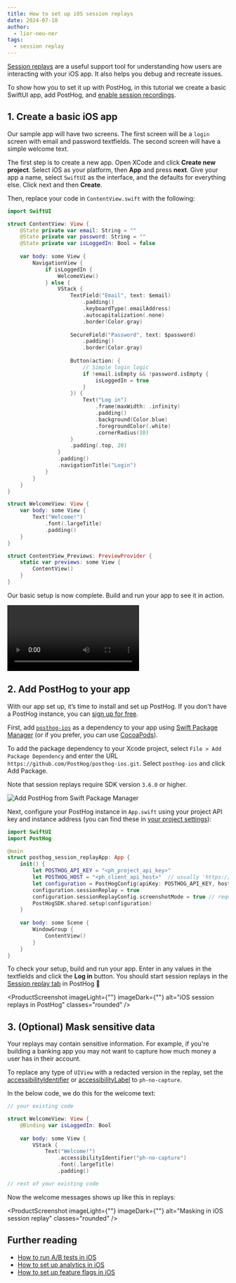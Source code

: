 ```yaml
---
title: How to set up iOS session replays
date: 2024-07-10
author:
  - lior-neu-ner
tags:
  - session replay
---
```


[Session replays](/session-replay) are a useful support tool for understanding how users are interacting with your iOS app. It also helps you debug and recreate issues. 

To show how you to set it up with PostHog, in this tutorial we create a basic SwiftUI app, add PostHog, and [enable session recordings](/docs/session-replay/mobile#ios).

## 1. Create a basic iOS app

Our sample app will have two screens. The first screen will be a `login` screen with email and password textfields. The second screen will have a simple welcome text.

The first step is to create a new app. Open XCode and click **Create new project**. Select iOS as your platform, then **App** and press **next**. Give your app a name, select `SwiftUI` as the interface, and the defaults for everything else. Click next and then **Create**.

Then, replace your code in `ContentView.swift` with the following:

```swift file=ContentView.swift
import SwiftUI

struct ContentView: View {
    @State private var email: String = ""
    @State private var password: String = ""
    @State private var isLoggedIn: Bool = false
    
    var body: some View {
        NavigationView {
            if isLoggedIn {
                WelcomeView()
            } else {
                VStack {
                    TextField("Email", text: $email)
                        .padding()
                        .keyboardType(.emailAddress)
                        .autocapitalization(.none)
                        .border(Color.gray)
                    
                    SecureField("Password", text: $password)
                        .padding()
                        .border(Color.gray)
                    
                    Button(action: {
                        // Simple login logic
                        if !email.isEmpty && !password.isEmpty {
                            isLoggedIn = true
                        }
                    }) {
                        Text("Log in")
                            .frame(maxWidth: .infinity)
                            .padding()
                            .background(Color.blue)
                            .foregroundColor(.white)
                            .cornerRadius(10)
                    }
                    .padding(.top, 20)
                }
                .padding()
                .navigationTitle("Login")
            }
        }
    }
}

struct WelcomeView: View {
    var body: some View {
        Text("Welcome!")
            .font(.largeTitle)
            .padding()
    }
}

struct ContentView_Previews: PreviewProvider {
    static var previews: some View {
        ContentView()
    }
}
```

Our basic setup is now complete. Build and run your app to see it in action.

![Video of basic iOS app setup](https://res.cloudinary.com/dmukukwp6/video/upload/v1720536097/posthog.com/contents/demo-app-ios.mp4)

## 2. Add PostHog to your app

With our app set up, it’s time to install and set up PostHog. If you don't have a PostHog instance, you can [sign up for free](https://us.posthog.com/signup).

First, add [`posthog-ios`](/docs/libraries/ios) as a dependency to your app using [Swift Package Manager](https://developer.apple.com/documentation/xcode/adding-package-dependencies-to-your-app) (or if you prefer, you can use [CocoaPods](/docs/libraries/ios#cocoapods)).

To add the package dependency to your Xcode project, select `File > Add Package Dependency` and enter the URL `https://github.com/PostHog/posthog-ios.git`. Select `posthog-ios` and click Add Package.

Note that session replays require SDK version `3.6.0` or higher.

![Add PostHog from Swift Package Manager](https://res.cloudinary.com/dmukukwp6/image/upload/v1720532354/posthog.com/contents/Screenshot_2024-07-09_at_2.32.30_PM.png)

Next, configure your PostHog instance in `App.swift` using your project API key and instance address (you can find these in [your project settings](https://us.posthog.com/project/settings)):

```swift file=App.swift
import SwiftUI
import PostHog

@main
struct posthog_session_replayApp: App {
    init() {
        let POSTHOG_API_KEY = "<ph_project_api_key>"
        let POSTHOG_HOST = "<ph_client_api_host>"  // usually 'https://us.i.posthog.com' or 'https://eu.i.posthog.com'
        let configuration = PostHogConfig(apiKey: POSTHOG_API_KEY, host: POSTHOG_HOST)
        configuration.sessionReplay = true
        configuration.sessionReplayConfig.screenshotMode = true // required for SwiftUI session replays
        PostHogSDK.shared.setup(configuration)
    }
    
    var body: some Scene {
        WindowGroup {
            ContentView()
        }
    }
}
```

To check your setup, build and run your app. Enter in any values in the textfields and click the **Log in** button. You should start session replays in the [Session replay tab](https://us.posthog.com/replay/recent) in PostHog 🎉

<ProductScreenshot
  imageLight={""} 
  imageDark={""} 
  alt="iOS session replays in PostHog" 
  classes="rounded"
/>

## 3. (Optional) Mask sensitive data

Your replays may contain sensitive information. For example, if you're building a banking app you may not want to capture how much money a user has in their account.

To replace any type of `UIView` with a redacted version in the replay, set the [accessibilityIdentifier](https://developer.apple.com/documentation/uikit/uiaccessibilityidentification/1623132-accessibilityidentifier) or [accessibilityLabel](https://developer.apple.com/documentation/uikit/uiaccessibilityelement/1619577-accessibilitylabel) to `ph-no-capture`.

In the below code, we do this for the welcome text:

```swift file=ContentView.swift
// your existing code

struct WelcomeView: View {
    @Binding var isLoggedIn: Bool
    
    var body: some View {
        VStack {
            Text("Welcome!")
                .accessibilityIdentifier("ph-no-capture")
                .font(.largeTitle)
                .padding()

// rest of your existing code
```

Now the welcome messages shows up like this in replays:

<ProductScreenshot
  imageLight={""} 
  imageDark={""} 
  alt="Masking in iOS session replay" 
  classes="rounded"
/>

## Further reading

- [How to run A/B tests in iOS](/tutorials/ios-ab-tests)
- [How to set up analytics in iOS](/tutorials/ios-analytics)
- [How to set up feature flags in iOS](/tutorials/ios-feature-flags)
